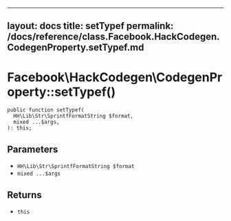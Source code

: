 
***

layout: docs
title: setTypef
permalink: /docs/reference/class.Facebook.HackCodegen.CodegenProperty.setTypef.md
---







# Facebook\\HackCodegen\\CodegenProperty::setTypef()




``` Hack
public function setTypef(
  HH\Lib\Str\SprintfFormatString $format,
  mixed ...$args,
): this;
```




## Parameters




- ` HH\Lib\Str\SprintfFormatString $format `
- ` mixed ...$args `




## Returns




+ ` this `